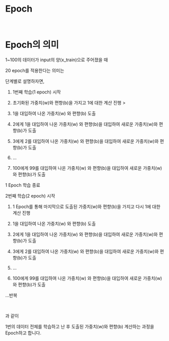 # Epoch


​	

# Epoch의 의미

1~100의 데이터가 input의 양(x_train)으로 주어졌을 때 

20 epoch를 적용한다는 의미는



단계별로 설명하자면, 

1. 1번째 학습(1 epoch) 시작

2. 초기화된 가중치(w)와 편향(b)을 가지고 1에 대한 계산 진행 > 

3. 1을 대입하여 나온 가중치(w) 와 편향(b) 도출 

4. 2에게 1을 대입하여 나온 가중치(w) 와 편향(b)을 대입하여 새로운 가중치(w)와 편향(b)가 도출

5. 3에게 2를 대입하여 나온 가중치(w) 와 편향(b)을 대입하여 새로운 가중치(w)와 편향(b)가 도출

6.  ...

7. 100에게 99를 대입하여 나온 가중치(w) 와 편향(b)을 대입하여 새로운 가중치(w)와 편향(b)가 도출

1 Epoch 학습 종료



2번째 학습(2 epoch) 시작

1. 1 Epoch를 통해 마지막으로 도출된 가중치(w)와 편향(b)을 가지고 다시 1에 대한 계산 진행

2. 1을 대입하여 나온 가중치(w) 와 편향(b) 도출 

3. 2에게 1을 대입하여 나온 가중치(w) 와 편향(b)을 대입하여 새로운 가중치(w)와 편향(b)가 도출

4. 3에게 2를 대입하여 나온 가중치(w) 와 편향(b)을 대입하여 새로운 가중치(w)와 편향(b)가 도출

5. ...

6. 100에게 99를 대입하여 나온 가중치(w) 와 편향(b)을 대입하여 새로운 가중치(w)와 편향(b)가 도출



...반복

​		

과 같이 

1번의 데이터 전체를 학습하고 난 후 도출된 가중치(w)와 편향(b) 계산하는 과정을 Epoch하고 합니다.

​	

​	

​	

​	

​	

